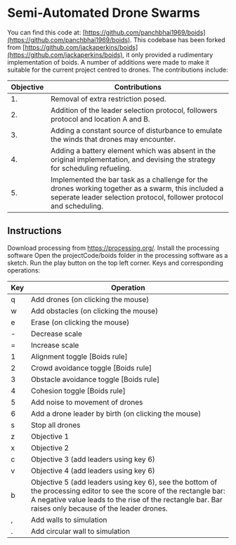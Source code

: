 # Semi-Automated Drone Swarms

You can find this code at: [https://github.com/panchbhai1969/boids](https://github.com/panchbhai1969/boids). This codebase has been forked from [https://github.com/jackaperkins/boids](https://github.com/jackaperkins/boids), it only provided a rudimentary implementation of boids. A number of additions were made to make it suitable for the current project centred to drones. The contributions include: 


|  Objective | Contributions  |
|---|---|
| 1.  | Removal of extra restriction posed.  |
| 2.  | Addition of the leader selection protocol, followers protocol and location A and B. |
| 3.  | Adding a constant source of disturbance to emulate the winds that drones may encounter.  |
| 4.  | Adding a battery element which was absent in the original implementation, and devising the strategy for scheduling refueling.|
| 5.  | Implemented the bar task as a challenge for the drones working together as a swarm, this included a seperate leader selection protocol, follower protocol and scheduling.|


## Instructions

Download processing from https://processing.org/.
Install the processing software
Open the projectCode/boids folder in the processing software as a sketch.
Run the play button on the top left corner.
Keys and corresponding operations:

|Key| Operation|
|---|---|
|q|Add drones (on clicking the mouse)|
|w|Add obstacles (on clicking the mouse)|
|e|Erase  (on clicking the mouse)|
|-|Decrease scale|
|=|Increase scale|
|1|Alignment toggle [Boids rule]|
|2|Crowd avoidance toggle [Boids rule]|
|3|Obstacle avoidance toggle [Boids rule]|
|4 |Cohesion toggle [Boids rule]|
|5|Add noise to movement of drones|
|6|Add a drone leader by birth  (on clicking the mouse)|
|s|Stop all drones|
|z|Objective 1 |
|x|Objective 2|
|c|Objective 3 (add leaders using key 6)|
|v |Objective 4 (add leaders using key 6)|
|b|Objective 5 (add leaders using key 6), see the bottom of the processing editor to see the score of the rectangle bar: A negative value leads to the rise of the rectangle bar. Bar raises only because of the leader drones.|
|,|Add walls to simulation|
|.|Add circular wall to simulation|
